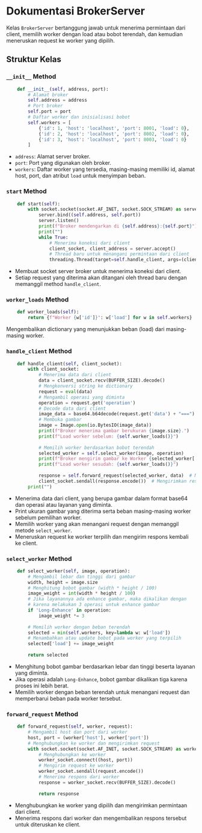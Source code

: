 # Dokumentasi BrokerServer

Kelas `BrokerServer` bertanggung jawab untuk menerima permintaan dari client, memilih worker dengan load atau bobot terendah, dan kemudian meneruskan request ke worker yang dipilih.

## Struktur Kelas

### `__init__` Method
```python
    def __init__(self, address, port):
        # Alamat broker
        self.address = address
        # Port broker
        self.port = port
        # Daftar worker dan inisialisasi bobot
        self.workers = [
            {'id': 1, 'host': 'localhost', 'port': 8001, 'load': 0},
            {'id': 2, 'host': 'localhost', 'port': 8002, 'load': 0},
            {'id': 3, 'host': 'localhost', 'port': 8003, 'load': 0}
        ]
```
- `address`: Alamat server broker.
- `port`: Port yang digunakan oleh broker.
- `workers`: Daftar worker yang tersedia, masing-masing memiliki id, alamat host, port, dan atribut `load` untuk menyimpan beban.

### `start` Method
```python
    def start(self):
        with socket.socket(socket.AF_INET, socket.SOCK_STREAM) as server:
            server.bind((self.address, self.port))
            server.listen()
            print(f"Broker mendengarkan di {self.address}:{self.port}")
            print("")
            while True:
                # Menerima koneksi dari client
                client_socket, client_address = server.accept()
                # Thread baru untuk menangani permintaan dari client
                threading.Thread(target=self.handle_client, args=(client_socket,)).start()
```
- Membuat socket server broker untuk menerima koneksi dari client.
- Setiap request yang diterima akan ditangani oleh thread baru dengan memanggil method `handle_client`.

### `worker_loads` Method
```python
    def worker_loads(self):
        return {f"Worker {w['id']}": w['load'] for w in self.workers}
```
Mengembalikan dictionary yang menunjukkan beban (load) dari masing-masing worker.

### `handle_client` Method
```python
    def handle_client(self, client_socket):
        with client_socket:
            # Menerima data dari client
            data = client_socket.recv(BUFFER_SIZE).decode()
            # Mengkonversi string ke dictionary
            request = eval(data)
            # Mengambil operasi yang diminta
            operation = request.get('operation')
            # Decode data dari client
            image_data = base64.b64decode(request.get('data') + "===")
            # Membuka gambar
            image = Image.open(io.BytesIO(image_data))
            print(f"Broker menerima gambar berukuran {image.size}.")
            print(f"Load worker sebelum: {self.worker_loads()}")
            
            # Memilih worker berdasarkan bobot terendah
            selected_worker = self.select_worker(image, operation)
            print(f"Broker mengirim gambar ke Worker {selected_worker['id']}")
            print(f"Load worker sesudah: {self.worker_loads()}")
            
            response = self.forward_request(selected_worker, data)  # Meneruskan permintaan ke worker
            client_socket.sendall(response.encode())  # Mengirimkan respons ke client
        print("")
```
- Menerima data dari client, yang berupa gambar dalam format base64 dan operasi atau layanan yang diminta.
- Print ukuran gambar yang diterima serta beban masing-masing worker sebelum pemilihan worker.
- Memilih worker yang akan menangani request dengan memanggil metode `select_worker`.
- Meneruskan request ke worker terpilih dan mengirim respons kembali ke client.

### `select_worker` Method
```python
    def select_worker(self, image, operation):
        # Mengambil lebar dan tinggi dari gambar
        width, height = image.size
        # Menghitung bobot gambar (width * height / 100)
        image_weight = int(width * height / 100)
        # Jika layanannya ada enhance gambar, maka dikalikan dengan
        # karena melakukan 3 operasi untuk enhance gambar
        if 'Long-Enhance' in operation:
            image_weight *= 3
        
        # Memilih worker dengan beban terendah
        selected = min(self.workers, key=lambda w: w['load'])
        # Menambahkan atau update bobot pada worker yang terpilih
        selected['load'] += image_weight
        
        return selected
```
- Menghitung bobot gambar berdasarkan lebar dan tinggi beserta layanan yang diminta.
- Jika operasi adalah `Long-Enhance`, bobot gambar dikalikan tiga karena proses ini lebih berat.
- Memilih worker dengan beban terendah untuk menangani request dan memperbarui beban pada worker tersebut.

### `forward_request` Method
```python
    def forward_request(self, worker, request):
        # Mengambil host dan port dari worker
        host, port = (worker['host'], worker['port'])
        # Menghubungkan ke worker dan mengirimkan request
        with socket.socket(socket.AF_INET, socket.SOCK_STREAM) as worker_socket:
            # Menghubungkan ke worker
            worker_socket.connect((host, port))
            # Mengirim request ke worker
            worker_socket.sendall(request.encode())
            # Menerima respons dari worker
            response = worker_socket.recv(BUFFER_SIZE).decode()
            
            return response
```
- Menghubungkan ke worker yang dipilih dan mengirimkan permintaan dari client.
- Menerima respons dari worker dan mengembalikan respons tersebut untuk diteruskan ke client.

